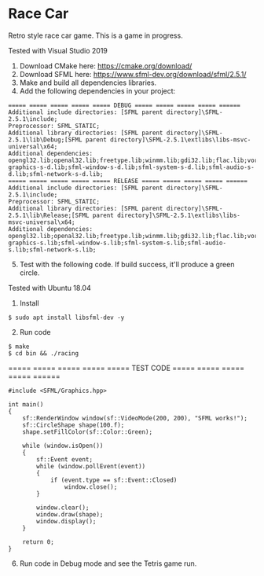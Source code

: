 # Race Car
 Retro style race car game. This is a game in progress.

Tested with Visual Studio 2019

1) Download CMake here: https://cmake.org/download/
2) Download SFML here: https://www.sfml-dev.org/download/sfml/2.5.1/
3) Make and build all dependencies libraries.
4) Add the following dependencies in your project:
```
===== ===== ===== ===== ===== DEBUG ===== ===== ===== ===== ======
Additional include directories: [SFML parent directory]\SFML-2.5.1\include; 
Preprocessor: SFML_STATIC; 
Additional library directories: [SFML parent directory]\SFML-2.5.1\lib\Debug;[SFML parent directory]\SFML-2.5.1\extlibs\libs-msvc-universal\x64; 
Additional dependencies: opengl32.lib;openal32.lib;freetype.lib;winmm.lib;gdi32.lib;flac.lib;vorbisenc.lib;vorbisfile.lib;vorbis.lib;ogg.lib;ws2_32.lib;sfml-graphics-s-d.lib;sfml-window-s-d.lib;sfml-system-s-d.lib;sfml-audio-s-d.lib;sfml-network-s-d.lib; 
===== ===== ===== ===== ===== RELEASE ===== ===== ===== ===== ====== 
Additional include directories: [SFML parent directory]\SFML-2.5.1\include; 
Preprocessor: SFML_STATIC;
Additional library directories: [SFML parent directory]\SFML-2.5.1\lib\Release;[SFML parent directory]\SFML-2.5.1\extlibs\libs-msvc-universal\x64; 
Additional dependencies: opengl32.lib;openal32.lib;freetype.lib;winmm.lib;gdi32.lib;flac.lib;vorbisenc.lib;vorbisfile.lib;vorbis.lib;ogg.lib;ws2_32.lib;sfml-graphics-s.lib;sfml-window-s.lib;sfml-system-s.lib;sfml-audio-s.lib;sfml-network-s.lib;
```
5) Test with the following code. If build success, it'll produce a green circle.


Tested with Ubuntu 18.04
1) Install
```
$ sudo apt install libsfml-dev -y
```
2) Run code
```
$ make
$ cd bin && ./racing
```
===== ===== ===== ===== ===== TEST CODE ===== ===== ===== ===== ====== 
```
#include <SFML/Graphics.hpp>

int main()
{
    sf::RenderWindow window(sf::VideoMode(200, 200), "SFML works!");
    sf::CircleShape shape(100.f);
    shape.setFillColor(sf::Color::Green);

    while (window.isOpen())
    {
        sf::Event event;
        while (window.pollEvent(event))
        {
            if (event.type == sf::Event::Closed)
                window.close();
        }

        window.clear();
        window.draw(shape);
        window.display();
    }

    return 0;
}
```
6) Run code in Debug mode and see the Tetris game run.

